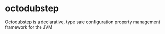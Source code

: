 octodubstep
===========

Octodubstep is a declarative, type safe configuration property management framework for the JVM
